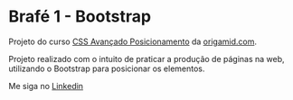 ﻿# Brafé 1 - Bootstrap

Projeto do curso <a href="https://www.origamid.com/curso/css-avancado-posicionamento/">CSS Avançado Posicionamento</a> da <a href="https://www.origamid.com/">origamid.com</a>.

Projeto realizado com o intuito de praticar a produção de páginas na web, utilizando o Bootstrap para posicionar os elementos.

Me siga no <a href="https://www.linkedin.com/in/jose-de-souza/">Linkedin</a>
